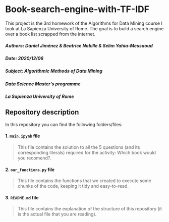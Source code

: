 # Book-search-engine-with-TF-IDF
This project is the 3rd homework of the Algorithms for Data Mining course I took at La Sapienza University of Rome. The goal is to build a search engine over a book list scrapped from the internet.

##### **Authors:** Daniel Jiménez & Beatrice Nobille & Selim Yahia-Messaoud
##### **Date:** 2020/12/06
##### **Subject:** Algorithmic Methods of Data Mining
##### **Data Science Master's programme**
##### **La Sapienza University of Rome**

## Repository description

In this repository you can find the following folders/files:

#### 1. `main.ipynb` file

> This file contains the solution to all the 5 questions (and its corresponding literals) required for the activity: Which book would you recomend?.

#### 2. `our_functions.py` file
> This file contains the functions that we created to execute some chunks of the code, keeping it tidy and easy-to-read.

#### 3. `README.md` file
> This file contains the explanation of the structure of this repository (it is the actual file that you are reading).
